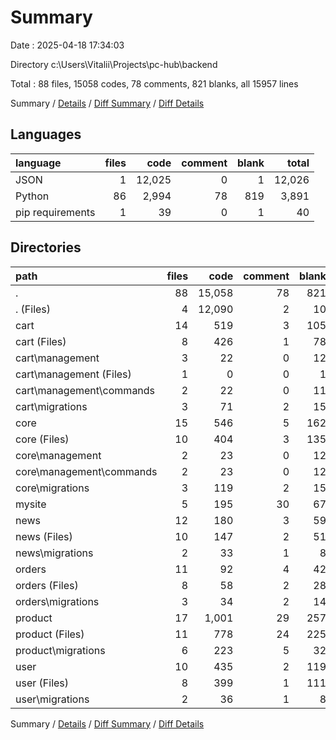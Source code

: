 # Summary

Date : 2025-04-18 17:34:03

Directory c:\\Users\\Vitalii\\Projects\\pc-hub\\backend

Total : 88 files,  15058 codes, 78 comments, 821 blanks, all 15957 lines

Summary / [Details](details.md) / [Diff Summary](diff.md) / [Diff Details](diff-details.md)

## Languages
| language | files | code | comment | blank | total |
| :--- | ---: | ---: | ---: | ---: | ---: |
| JSON | 1 | 12,025 | 0 | 1 | 12,026 |
| Python | 86 | 2,994 | 78 | 819 | 3,891 |
| pip requirements | 1 | 39 | 0 | 1 | 40 |

## Directories
| path | files | code | comment | blank | total |
| :--- | ---: | ---: | ---: | ---: | ---: |
| . | 88 | 15,058 | 78 | 821 | 15,957 |
| . (Files) | 4 | 12,090 | 2 | 10 | 12,102 |
| cart | 14 | 519 | 3 | 105 | 627 |
| cart (Files) | 8 | 426 | 1 | 78 | 505 |
| cart\\management | 3 | 22 | 0 | 12 | 34 |
| cart\\management (Files) | 1 | 0 | 0 | 1 | 1 |
| cart\\management\\commands | 2 | 22 | 0 | 11 | 33 |
| cart\\migrations | 3 | 71 | 2 | 15 | 88 |
| core | 15 | 546 | 5 | 162 | 713 |
| core (Files) | 10 | 404 | 3 | 135 | 542 |
| core\\management | 2 | 23 | 0 | 12 | 35 |
| core\\management\\commands | 2 | 23 | 0 | 12 | 35 |
| core\\migrations | 3 | 119 | 2 | 15 | 136 |
| mysite | 5 | 195 | 30 | 67 | 292 |
| news | 12 | 180 | 3 | 59 | 242 |
| news (Files) | 10 | 147 | 2 | 51 | 200 |
| news\\migrations | 2 | 33 | 1 | 8 | 42 |
| orders | 11 | 92 | 4 | 42 | 138 |
| orders (Files) | 8 | 58 | 2 | 28 | 88 |
| orders\\migrations | 3 | 34 | 2 | 14 | 50 |
| product | 17 | 1,001 | 29 | 257 | 1,287 |
| product (Files) | 11 | 778 | 24 | 225 | 1,027 |
| product\\migrations | 6 | 223 | 5 | 32 | 260 |
| user | 10 | 435 | 2 | 119 | 556 |
| user (Files) | 8 | 399 | 1 | 111 | 511 |
| user\\migrations | 2 | 36 | 1 | 8 | 45 |

Summary / [Details](details.md) / [Diff Summary](diff.md) / [Diff Details](diff-details.md)